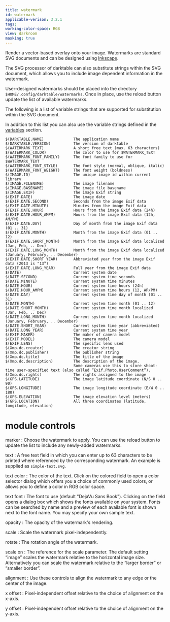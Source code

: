 ```yaml
---
title: watermark
id: watermark
applicable-verison: 3.2.1
tags: 
working-color-space: RGB
view: darkroom
masking: true
---
```


Render a vector-based overlay onto your image. Watermarks are standard SVG documents and can be designed using [Inkscape](http://www.inkscape.org/).

The SVG processor of darktable can also substitute strings within the SVG document, which allows you to include image dependent information in the watermark.

User-designed watermarks should be placed into the directory `$HOME/.config/darktable/watermarks`. Once in place, use the reload button update the list of available watermarks.

The following is a list of variable strings that are supported for substitution within the SVG document. 

In addition to this list you can also use the variable strings defined in the [variables](../../special-topics/variables.md) section.

```
$(DARKTABLE.NAME)             The application name
$(DARKTABLE.VERSION)          The version of darktable
$(WATERMARK_TEXT)             A short free text (max. 63 characters)
$(WATERMARK_COLOR)            The color to use for $WATERMARK_TEXT
$(WATERMARK_FONT_FAMILY)      The font family to use for $WATERMARK_TEXT
$(WATERMARK_FONT_STYLE)       The font style (normal, oblique, italic)
$(WATERMARK_FONT_WEIGHT)      The font weight (boldness)
$(IMAGE.ID)                   The unique image id within current library
$(IMAGE.FILENAME)             The image filename
$(IMAGE.BASENAME)             The image file basename
$(IMAGE.EXIF)                 The image Exif string
$(EXIF.DATE)                  The image date
$(EXIF.DATE.SECOND)           Seconds from the image Exif data
$(EXIF.DATE.MINUTE)           Minutes from the image Exif data
$(EXIF.DATE.HOUR)             Hours from the image Exif data (24h)
$(EXIF.DATE.HOUR_AMPM)        Hours from the image Exif data (12h, AM/PM)
$(EXIF.DATE.DAY)              Day of month from the image Exif data (01 .. 31)
$(EXIF.DATE.MONTH)            Month from the image Exif data (01 .. 12)
$(EXIF.DATE.SHORT_MONTH)      Month from the image Exif data localized (Jan, Feb, .. Dec)
$(EXIF.DATE.LONG_MONTH)       Month from the image Exif data localized (January, February, .. December)
$(EXIF.DATE.SHORT_YEAR)       Abbreviated year from the image Exif data (2013 is "13")
$(EXIF.DATE.LONG_YEAR)        Full year from the image Exif data
$(DATE)                       Current system date
$(DATE.SECOND)                Current system time seconds
$(DATE.MINUTE)                Current system time minutes
$(DATE.HOUR)                  Current system time hours (24h)
$(DATE.HOUR_AMPM)             Current system time hours (12, AP/PM)
$(DATE.DAY)                   Current system time day of month (01 .. 31)
$(DATE.MONTH)                 Current system time month (01 .. 12)
$(DATE.SHORT_MONTH)           Current system time month localized (Jan, Feb, .. Dec)
$(DATE.LONG_MONTH)            Current system time month localized (January, February, .. December)
$(DATE.SHORT_YEAR)            Current system time year (abbreviated)
$(DATE.LONG_YEAR)             Current system time year
$(EXIF.MAKER)                 The maker of camera model
$(EXIF.MODEL)                 The camera model
$(EXIF.LENS)                  The specific lens used
$(Xmp.dc.creator)             The creator string
$(Xmp.dc.publisher)           The publisher string
$(Xmp.dc.title)               The title of the image
$(Xmp.dc.description)         The description of the image. 
                              Some cameras use this to store shoot-time user-specified text (also called “Exif.Photo.UserComment”).
$(Xmp.dc.rights)              The rights assigned to the image
$(GPS.LATITUDE)               The image latitude coordinate (N/S 0 .. 90)
$(GPS.LONGITUDE)              The image longitude coordinate (E/W 0 .. 180)
$(GPS.ELEVATION)              The image elevation level (meters)
$(GPS.LOCATION)               All three coordinates (latitude, longitude, elevation) 
```

# module controls

marker
: Choose the watermark to apply. You can use the reload button to update the list to include any newly-added watermarks.

text
: A free text field in which you can enter up to 63 characters to be printed where referenced by the corresponding watermark. An example is supplied as `simple-text.svg`.

text color
: The color of the text. Click on the colored field to open a color selector dialog which offers you a choice of commonly used colors, or allows you to define a color in RGB color space.

text font
: The font to use (default "DejaVu Sans Book"). Clicking on the field opens a dialog box which shows the fonts available on your system. Fonts can be searched by name and a preview of each available font is shown next to the font name. You may specify your own sample text.

opacity
: The opacity of the watermark's rendering.

scale
: Scale the watermark pixel-independently.

rotate
: The rotation angle of the watermark.

scale on
: The reference for the scale parameter. The default setting “image” scales the watermark relative to the horizontal image size. Alternatively you can scale the watermark relative to the “larger border” or “smaller border”.

alignment
: Use these controls to align the watermark to any edge or the center of the image.

x offset
: Pixel-independent offset relative to the choice of alignment on the x-axis.

y offset
: Pixel-independent offset relative to the choice of alignment on the y-axis.
